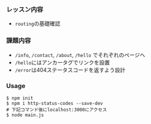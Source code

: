 ### レッスン内容
- `routing`の基礎確認

### 課題内容
- `/info`, `/contact`, `/about`, `/hello` でそれぞれのページへ
- `/hello`にはアンカータグでリンクを設置
- `/error`は404ステータスコードを返すよう設計

### Usage

```
$ npm init
$ npm i http-status-codes --save-dev
# 下記コマンド後にlocalhost:3000にアクセス
$ node main.js
```